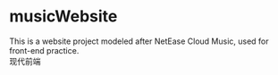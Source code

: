 # musicWebsite
This is a website project modeled after NetEase Cloud Music, used for front-end practice.\
现代前端
